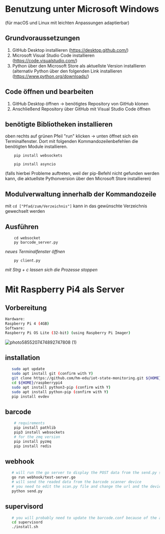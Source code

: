# Benutzung unter Microsoft Windows 
(für macOS und Linux mit leichten Anpassungen adaptierbar)

## Grundvoraussetzungen
1. GitHub Desktop installieren (https://desktop.github.com/)
2. Microsoft Visual Studio Code installieren (https://code.visualstudio.com/)
3. Python über den Microsoft Store als aktuellste Version installieren
(alternativ Python über den folgenden Link installieren (https://www.python.org/downloads/)   

## Code öffnen und bearbeiten
1. GitHub Desktop öffnen -> benötigtes Repository von GitHub klonen
2. Anschließend Repository über GitHub mit  Visual Studio Code öffnen

## benötigte Bibliotheken installieren
 oben rechts auf grünen Pfeil "run" klicken -> unten öffnet sich ein Terminalfenster. Dort mit folgenden Kommandozeilenbefehlen die benötigten Module installieren.
 
	
		pip install websockets 
		 
		pip install asyncio 

(falls hierbei Probleme auftreten, weil der pip-Befehl nicht gefunden werden kann, die aktuellste Pythonversion über den Microsoft Store installieren)

## Modulverwaltung innerhalb der Kommandozeile
mit `cd ["Pfad/zum/Verzeichnis"]` kann in das gewünschte Verzeichnis gewechselt werden

## Ausführen
```	
	cd websocket
	py barcode_server.py
```
*neues Terminalfenster öffnen*

``` 
	py client.py
```

*mit Strg + c lassen sich die Prozesse stoppen*


# Mit Raspberry Pi4 als Server
## Vorbereitung
```bash
Hardware:
Raspberry Pi 4 (4GB)
Software:
Raspberry Pi OS Lite (32-bit) (using Raspberry Pi Imager)
```
![photo5855207474892747808 (1)](https://user-images.githubusercontent.com/32871117/98594021-5803fe80-22d4-11eb-87b4-eda33f4dc424.jpg)

## installation
```bash
   sudo apt update
   sudo apt install git (confirm with Y)
   git clone https://github.com/hm-edu/iot-state-monitoring.git ${HOME}raspberrypi4
   cd ${HOME}/raspberrypi4
   sudo apt install python3-pip (confirm with Y)
   sudo apt install python-pip (confirm with Y)
   pip install evdev
```

## barcode
```bash
    # requirements
    pip install pathlib
    pip3 install websockets
    # for the zmq version
    pip install pyzmq
    pip install redis
```

## webhook
```bash
   # will run the go server to display the POST data from the send.py script
   go run webhook/test-server.go
   # will send the readed data from the barcode scanner device
   # you need to edit the scan.py file and change the url and the device path
   python send.py
```

## supervisord
```bash
   # you will probably need to update the barcode.conf because of the application path if it will change
   cd supervisord
   ./install.sh
```
